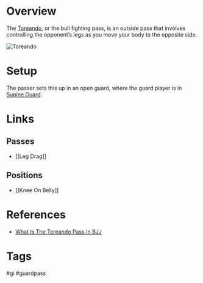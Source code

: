 # Overview
The <u>Toreando</u>, or the bull fighting pass, is an outside pass that involves controlling the opponent’s legs as you move your body to the opposite side.

![Toreando](https://evolve-mma.com/wp-content/uploads/2022/02/toreando-pass.jpg)
# Setup
The passer sets this up in an open guard, where the guard player is in [Supine Guard](obsidian://open?vault=Obsidian-BJJ-Notes&file=Guards%2FSupine%20Guard).
# Links
## Passes
- [[Leg Drag]]
## Positions
- [[Knee On Belly]]
# References
- [What Is The Toreando Pass In BJJ](https://evolve-mma.com/blog/what-is-the-toreando-pass-in-bjj/)
# Tags
#gi #guardpass 